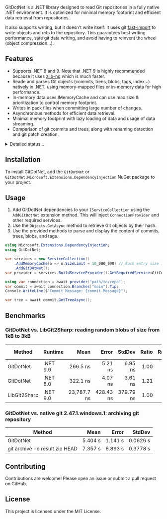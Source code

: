 GitDotNet is a .NET library designed to read Git repositories in a fully native .NET environment. It is optimized for minimal memory footprint and efficient data retrieval from repositories.

It also supports writing, but it doesn't write itself: it uses git [fast-import](https://git-scm.com/docs/git-fast-import) to write objects and refs to the repository. This guarantees best writing performance, safe git data writing, and avoid having to reinvent the wheel (object compression...).

## Features

- Supports .NET 8 and 9. Note that .NET 9 is highly recommended because it uses [zlib-ng](https://github.com/zlib-ng/zlib-ng) which is much faster.
- Reade and parses Git objects (commits, trees, blobs, tags, index...) natively in .NET, using memory-mapped files or in-memory data for high performance.
- In-memory data uses IMemoryCache and can use max size & prioritization to control memory footprint.
- Writes in pack files when committing large number of changes.
- Asynchronous methods for efficient data retrieval.
- Minimal memory footprint with lazy loading of data and usage of data streaming.
- Comparison of git commits and trees, along with renaming detection and git patch creation.

<details>
<summary>Detailed status...</summary>
As per high-level git features, the following is the current status of the project:

* [x] ~~clone~~: `GitConnection.Create(path, isBare)`
* [x] ~~fetch~~: `connection.Branches["main"].Fetch()`
* [ ] blame
* [ ] push
* [ ] reset
* [ ] status
* [x] ~~commit/trees diff~~ (including renaming detection): `connection.CompareAsync("HEAD~10", "HEAD")`
* [ ] merge
    - [ ] blobs
    - [ ] trees
    - [ ] commits
* [ ] rebase
* [x] ~~commit~~ `await connection.CommitAsync("main", c => c.AddOrUpdate("test.txt", Encoding.UTF8.GetBytes("foo")), connection.CreateCommit(...))`
* [ ] worktree checkout
* [ ] worktree stream
* [x] ~~read history~~: `connection.GetLogAsync("HEAD~1", LogOptions.Default with { ... })`, `await (foreach commint in connection.Branches["fix/bug"])`
* [x] ~~.NET native reading of objects~~: `connection.GetAsync<BlobEntry>("1aad9b571c0b84031191ab76e06fae4ba1f981bc")`
* [x] ~~.NET native reading of `.git/index`~~: `connection.Index.GetEntriesAsync()`
* [x] ~~writing of objects~~ (writes in loose of pack objects, depending on commit change count): `connection.CommitAsync("main", c => c.AddOrUpdate("test.txt", Encoding.UTF8.GetBytes("foo")), connection.CreateCommit(...))`
* [ ] writing of `.git/index`
* [x] ~~reading of git configuration~~: `connection.Config.GetProperty("user", "email")`
* [ ] writing of git configuration

_Note that the main purpose of DotNetGit is to provide high speed reading. Writing can be done through commands._
</details>

## Installation

To install GitDotNet, add the `GitDotNet` or `GitDotNet.Microsoft.Extensions.DependencyInjection` NuGet package to your project.

## Usage

1. Add GitDotNet dependencies to your `IServiceCollection` using the `AddGitDotNet` extension method. This will inject `ConnectionProvider` and other required services.
2. Use the `Objects.GetAsync` method to retrieve Git objects by their hash.
3. Use the provided methods to parse and display the content of commits, trees, blobs, and tags.

```csharp
using Microsoft.Extensions.DependencyInjection;
using GitDotNet;

var services = new ServiceCollection()
    .AddMemoryCache(o => o.SizeLimit = 10_000_000) // Each entry size is always 1
    .AddGitDotNet();
var provider = services.BuildServiceProvider().GetRequiredService<GitConnectionProvider>();

using var connection = await provider("path/to/repo");
var commit = await connection.Branches["main"].Tip;
Console.WriteLine($"Commit Message: {commit.Message}");

var tree = await commit.GetTreeAsync();
```

## Benchmarks

### GitDotNet vs. LibGit2Sharp: reading random blobs of size from 1kB to 3kB

| Method       | Runtime  | Mean         | Error       | StdDev       | Ratio | RatioSD | Gen0   | Gen1   | Gen2   | Allocated | Alloc Ratio |
|------------- |--------- |-------------:|------------:|-------------:|------:|--------:|-------:|-------:|-------:|----------:|------------:|
| GitDotNet    | .NET 9.0 |     266.5 ns |     5.21 ns |      6.95 ns |  1.00 |    0.04 | 0.0243 |      - |      - |     464 B |        1.00 |
| GitDotNet    | .NET 8.0 |     322.1 ns |     4.07 ns |      3.61 ns |  1.21 |    0.03 | 0.0243 |      - |      - |     464 B |        1.00 |
| LibGit2Sharp | .NET 9.0 |  23,787.7 ns |   428.43 ns |    379.79 ns |  1.00 |    0.02 | 0.1221 | 0.0305 |      - |    2384 B |        1.00 |

### GitDotNet vs. native git 2.47.1.windows.1: archiving git repository

| Method                         | Mean    | Error   | StdDev   |
|------------------------------- |--------:|--------:|---------:|
| GitDotNet                      | 5.404 s | 1.141 s | 0.0626 s |
| git archive -o result.zip HEAD | 7.357 s | 6.893 s | 0.3778 s |

## Contributing

Contributions are welcome! Please open an issue or submit a pull request on GitHub.

## License

This project is licensed under the MIT License.